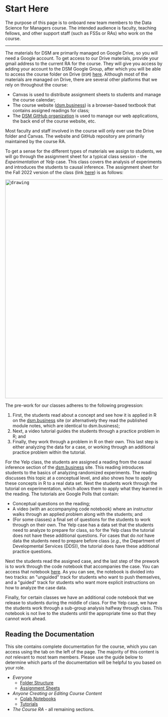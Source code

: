 # Start Here

The purpose of this page is to onboard new team members to the Data Science for Managers course. The intended audience is faculty, teaching fellows, and other support staff (such as FSSs or RAs) who work on the course. 

---

The materials for DSM are primarily managed on Google Drive, so you will need a Google account. To get access to our Drive materials, provide your gmail address to the current RA for the course. They will give you access by adding your account to the DSM Google Group, after which you will be able to access the course folder on Drive (`DSM`) [here](https://drive.google.com/drive/folders/1cBOCc2-X58ySGGwkP85ArtoCfRuiAPar?usp=sharing). Although most of the materials are managed on Drive, there are several other platforms that we rely on throughout the course:
+ Canvas is used to distribute assignment sheets to students and manage the course calendar;
+ The course website ([dsm.business](https://dsm.business/)) is a browser-based textbook that contains assigned readings for class;
+ The [DSM GitHub organization](https://code.harvard.edu/DSM) is used to manage our web applications, the back end of the course website, etc.

Most faculty and staff involved in the course will only ever use the Drive folder and Canvas. The website and GitHub repository are primarily maintained by the course RA. 

To get a sense for the different types of materials we assign to students, we will go through the assignment sheet for a typical class session - the *Experimentation at Yelp* case. This class covers the analysis of experiments and introduces the students to causal inference. The assignment sheet for the Fall 2022 version of the class (link [here](https://docs.google.com/document/d/18GQJAplwDQEeq8OYavMI2LeO9IhK3UOdelyeMjTmOkw/edit?usp=sharing)) is as follows:

<kbd>
<img src="\_media\yelp_assignment.png" alt="drawing" width="700"/>
</kbd>

The pre-work for our classes adheres to the following progression: 

1. First, the students read about a concept and see how it is applied in R on the [dsm.business](https://dsm.business/) site (or alternatively they read the published module notes, which are identical to dsm.business); 
2. Next, a video tutorial guides the students through a practice problem in R; and 
3. Finally, they work through a problem in R on their own. This last step is either analyzing the data for a case, or working through an additional practice problem within the tutorial. 

For the Yelp class, the students are assigned a reading from the causal inference section of the [dsm.business](https://dsm.business/) site. This reading introduces students to the basics of analyzing randomized experiments. The reading discusses this topic at a conceptual level, and also shows how to apply these concepts in R to a real data set. Next the students work through the tutorial on experimentation, which allows them to apply what they learned in the reading. The tutorials are Google Polls that contain:
+ Conceptual questions on the reading;
+ A video (with an accompanying code notebook) where an instructor walks through an applied problem along with the students; and
+ (For some classes) a final set of questions for the students to work through on their own. The Yelp case has a data set that the students need to analyze to prepare for class, so for the Yelp class the tutorial does not have these additional questions. For cases that do *not* have data the students need to prepare before class (*e.g.*, the Department of Developmental Services (DDS)), the tutorial does have these additional practice questions.  

Next the students read the assigned case, and the last step of the prework is to work through the code notebook that accompanies the case. You can access that notebook [here](https://colab.research.google.com/drive/1g-iF2sZ5Wr39jTk4jFEacWgYuB9hXf7X?usp=sharing). As you can see, the notebook is divided into two tracks: an "unguided" track for students who want to push themselves, and a "guided" track for students who want more explicit instructions on how to analyze the case data. 

Finally, for certain classes we have an additional code notebook that we release to students during the middle of class. For the Yelp case, we have the students work through a sub-group analysis halfway through class. This notebook is not live to the students until the appropriate time so that they cannot work ahead.

## Reading the Documentation

This site contains complete documentation for the course, which you can access using the tab on the left of the page. The majority of this content is *not* relevant to most team members. Please use the guide below to determine which parts of the documentation will be helpful to you based on your role. 

+ *Everyone*
	+ [Folder Structure](drive/folder.md)
	+ [Assignment Sheets](drive/assignment_sheet.md#assignment-sheets) 
+ *Anyone Creating or Editing Course Content*
	+ [Colab Notebooks](drive/colab.md#colab-notebooks)
	+ [Tutorials](drive/tutorials.md)
+ *The Course RA* - all remaining sections.



